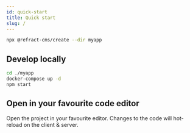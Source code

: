 ```yaml
---
id: quick-start
title: Quick start
slug: /
---
```


```bash
npx @refract-cms/create --dir myapp
```

## Develop locally

```bash
cd ./myapp
docker-compose up -d
npm start
```

## Open in your favourite code editor

Open the project in your favourite editor. Changes to the code will hot-reload on the client & server.
